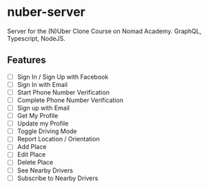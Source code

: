 # nuber-server
Server for the (N)Uber Clone Course on Nomad Academy. GraphQL, Typescript, NodeJS.

## Features

- [ ] Sign In / Sign Up with Facebook
- [ ] Sign In with Email
- [ ] Start Phone Number Verification
- [ ] Complete Phone Number Verification
- [ ] Sign up with Email
- [ ] Get My Profile
- [ ] Update my Profile
- [ ] Toggle Driving Mode
- [ ] Report Location / Orientation
- [ ] Add Place 
- [ ] Edit Place
- [ ] Delete Place
- [ ] See Nearby Drivers
- [ ] Subscribe to Nearby Drivers